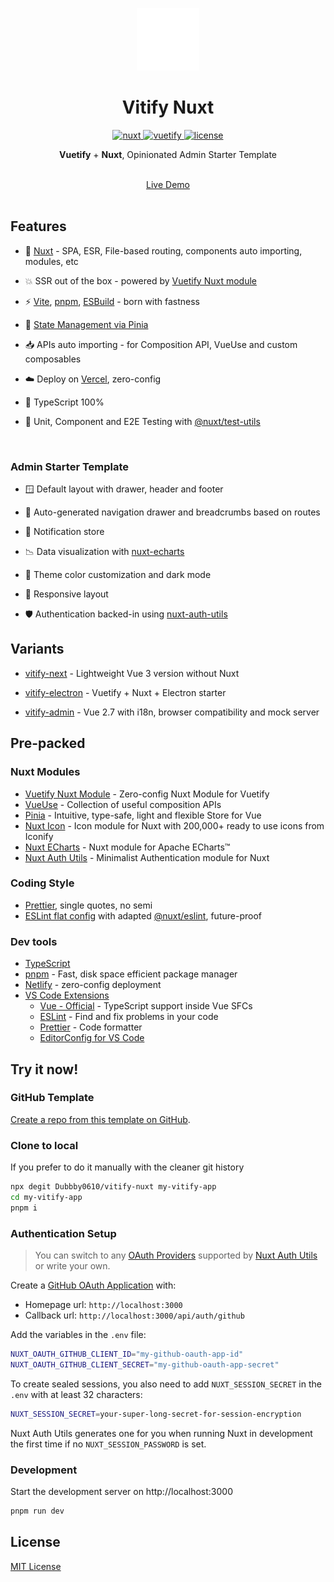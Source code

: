 <p align="center">
  <img alt="Vitify - Opinionated Vuetify Admin Starter Template" src="public/vitify-nuxt.svg" width=100px/>
</p>
<h1 align="center">Vitify Nuxt</h1>

<p align="center">
  <a href="https://github.com/vuejs/vue">
    <img src="https://img.shields.io/badge/nuxt-4-brightgreen.svg" alt="nuxt">
  </a>
  <a href="https://github.com/vuetifyjs/vuetify">
    <img src="https://img.shields.io/badge/vuetify-3-blue.svg" alt="vuetify">
  </a>
  <a href="https://github.com/kingyue737/vitify-admin/blob/main/LICENSE">
    <img src="https://img.shields.io/github/license/mashape/apistatus.svg" alt="license">
  </a>
</p>

<p align='center'>
<b>Vuetify</b> + <b>Nuxt</b>, Opinionated Admin Starter Template<br><br>
</p>

<p align='center'>
<a href="https://vitify-nuxt.vercel.app/">Live Demo<br><br></a>
</p>

## Features

- 💚 [Nuxt](https://nuxt.com/) - SPA, ESR, File-based routing, components auto importing, modules, etc

- 💥 SSR out of the box - powered by [Vuetify Nuxt module](https://github.com/vuetifyjs/nuxt-module)

- ⚡️ [Vite](https://github.com/vitejs/vite), [pnpm](https://pnpm.io/), [ESBuild](https://github.com/evanw/esbuild) - born with fastness

- 🍍 [State Management via Pinia](https://pinia.vuejs.org/)

- 📥 APIs auto importing - for Composition API, VueUse and custom composables

- ☁️ Deploy on [Vercel](https://www.vercel.com/), zero-config

- 🦾 TypeScript 100%

- 🧪 Unit, Component and E2E Testing with [@nuxt/test-utils](https://github.com/nuxt/test-utils)

<br>

### Admin Starter Template

- 🪟 Default layout with drawer, header and footer

- 🧭 Auto-generated navigation drawer and breadcrumbs based on routes

- 🔔 Notification store

- 📉 Data visualization with [nuxt-echarts](https://github.com/Dubby0610/nuxt-echarts)

- 🎨 Theme color customization and dark mode

- 📱 Responsive layout

- 🛡️ Authentication backed-in using [nuxt-auth-utils](https://github.com/Dubby0610/nuxt-auth-utils)

## Variants

- [vitify-next](https://github.com/Dubby0610/vitify-next) - Lightweight Vue 3 version without Nuxt

- [vitify-electron](https://github.com/Dubby0610/vitify-electron) - Vuetify + Nuxt + Electron starter
- [vitify-admin](https://github.com/Dubby0610/vitify-admin) - Vue 2.7 with i18n, browser compatibility and mock server

## Pre-packed

### Nuxt Modules

- [Vuetify Nuxt Module](https://github.com/vuetifyjs/nuxt-module) - Zero-config Nuxt Module for Vuetify
- [VueUse](https://github.com/vueuse/vueuse) - Collection of useful composition APIs
- [Pinia](https://github.com/vuejs/pinia) - Intuitive, type-safe, light and flexible Store for Vue
- [Nuxt Icon](https://github.com/nuxt/icon) - Icon module for Nuxt with 200,000+ ready to use icons from Iconify
- [Nuxt ECharts](https://github.com/kingyue737/nuxt-echarts) - Nuxt module for Apache ECharts™
- [Nuxt Auth Utils](https://github.com/Atinux/nuxt-auth-utils) - Minimalist Authentication module for Nuxt

### Coding Style

- [Prettier](https://prettier.io/), single quotes, no semi
- [ESLint flat config](https://eslint.org/docs/latest/use/configure/configuration-files-new) with adapted [@nuxt/eslint](https://github.com/nuxt/eslint), future-proof

### Dev tools

- [TypeScript](https://www.typescriptlang.org/)
- [pnpm](https://pnpm.js.org/) - Fast, disk space efficient package manager
- [Netlify](https://www.netlify.com/) - zero-config deployment
- [VS Code Extensions](./.vscode/extensions.json)
  - [Vue - Official](https://marketplace.visualstudio.com/items?itemName=Vue.volar) - TypeScript support inside Vue SFCs
  - [ESLint](https://marketplace.visualstudio.com/items?itemName=dbaeumer.vscode-eslint) - Find and fix problems in your code
  - [Prettier](https://marketplace.visualstudio.com/items?itemName=esbenp.prettier-vscode) - Code formatter
  - [EditorConfig for VS Code](https://marketplace.visualstudio.com/items?itemName=EditorConfig.EditorConfig)

## Try it now!

### GitHub Template

[Create a repo from this template on GitHub](https://github.com/kingyue737/vitify-nuxt/generate).

### Clone to local

If you prefer to do it manually with the cleaner git history

```bash
npx degit Dubbby0610/vitify-nuxt my-vitify-app
cd my-vitify-app
pnpm i
```

### Authentication Setup

> You can switch to any [OAuth Providers](https://github.com/Atinux/nuxt-auth-utils#supported-oauth-providers) supported by [Nuxt Auth Utils](https://github.com/Atinux/nuxt-auth-utils) or write your own.

Create a [GitHub OAuth Application](https://github.com/settings/applications/new) with:

- Homepage url: `http://localhost:3000`
- Callback url: `http://localhost:3000/api/auth/github`

Add the variables in the `.env` file:

```bash
NUXT_OAUTH_GITHUB_CLIENT_ID="my-github-oauth-app-id"
NUXT_OAUTH_GITHUB_CLIENT_SECRET="my-github-oauth-app-secret"
```

To create sealed sessions, you also need to add `NUXT_SESSION_SECRET` in the `.env` with at least 32 characters:

```bash
NUXT_SESSION_SECRET=your-super-long-secret-for-session-encryption
```

Nuxt Auth Utils generates one for you when running Nuxt in development the first time if no `NUXT_SESSION_PASSWORD` is set.

### Development

Start the development server on http://localhost:3000

```bash
pnpm run dev
```

## License

[MIT License](./LICENSE)
